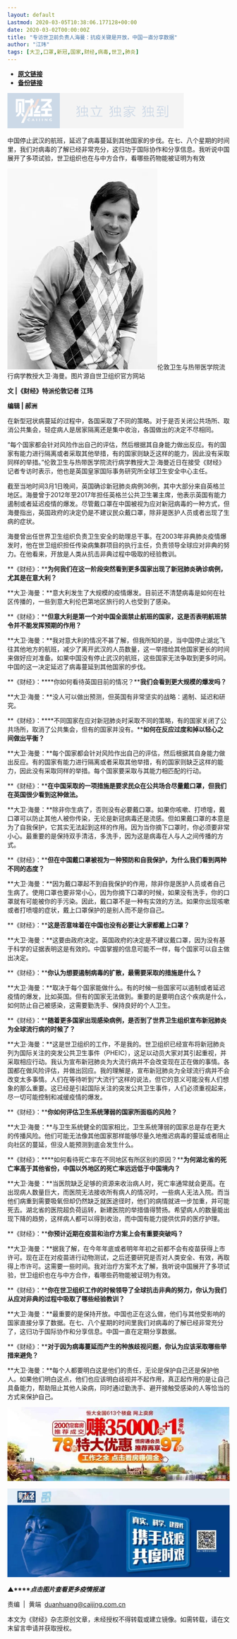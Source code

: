 ```yaml
---
layout: default
Lastmod: 2020-03-05T10:38:06.177128+00:00
date: 2020-03-02T00:00:00Z
title: "专访世卫前负责人海曼：抗疫关键是开放，中国一直分享数据"
author: "江玮"
tags: [大卫,口罩,新冠,国家,财经,病毒,世卫,肺炎]
---
```


* [**原文链接**](https://mp.weixin.qq.com/s/C-8_NaRtC5Jabnq7oYIWuQ)
* [**备份链接**](http://archive.today/GAXtW)


![](/images/post/77e6cfb5c7ef66e00d9bd04f74961594.jpg)

中国停止武汉的航班，延迟了病毒蔓延到其他国家的步伐。在七、八个星期的时间里，我们对病毒的了解已经非常充分，这归功于国际协作和分享信息。我听说中国展开了多项试验，世卫组织也在与中方合作，看哪些药物能被证明为有效

![](/images/post/9cb89df9eb8c604f4f415625b4501450.jpg)伦敦卫生与热带医学院流行病学教授大卫·海曼。图片源自世卫组织官方网站

**文 |《财经》特派伦敦记者 江玮**

**编辑 | 郝洲**

在新型冠状病蔓延的过程中，各国采取了不同的策略。对于是否关闭公共场所、取消公共集会，轻症病人是居家隔离还是集中收治，各国做出的决定不尽相同。

“每个国家都会针对风险作出自己的评估，然后根据其自身能力做出反应。有的国家有能力进行隔离或者采取其他举措，有的国家则缺乏这样的能力，因此没有采取同样的举措。”伦敦卫生与热带医学院流行病学教授大卫·海曼近日在接受《财经》记者专访时表示，他也是英国皇家国际事务研究所全球卫生安全中心主任。

截至当地时间3月1日晚间，英国确诊新冠肺炎病例36例，其中大部分来自英格兰地区。海曼曾于2012年至2017年担任英格兰公共卫生署主席，他表示英国有能力遏制或者延迟疫情的爆发。尽管戴口罩在中国被视为应对新冠病毒的一种方式，但海曼指出，英国政府的决定仍是不建议民众戴口罩，除非是医护人员或者出现了生病的症状。

海曼曾出任世界卫生组织负责卫生安全的助理总干事。在2003年非典肺炎疫情爆发时，他在世卫组织担任传染病集群项目的执行主任，负责领导全球应对非典的努力。在他看来，开放是人类从抗击非典过程中吸取的经验教训。

**《财经》：****为何我们在这一阶段突然看到更多国家出现了新冠肺炎确诊病例，尤其是在意大利？**

**大卫·海曼：**意大利发生了大规模的疫情爆发。目前还不清楚病毒是如何在社区传播的，一些到意大利伦巴第地区旅行的人也受到了感染。

**《财经》：****但意大利是第一个对中国全面禁止航班的国家，这是否表明航班禁令并不能发挥预期的作用？**

**大卫·海曼：**我对意大利的情况不甚了解，但我所知的是，当中国停止湖北飞往其他地方的航班，减少了离开武汉的人员数量，这一举措给其他国家更长的时间来做好应对准备。如果中国没有停止武汉的航班，这些国家无法争取到更多时间。中国的这一决定延迟了病毒蔓延到其他国家的步伐。

**《财经》：****你如何看待英国目前的情况？****我们会看到更大规模的爆发吗？**

**大卫·海曼：**没人可以做出预测，但英国有非常坚实的战略：遏制、延迟和研究。

**《财经》：****不同国家在应对新冠肺炎时采取不同的策略，有的国家关闭了公共场所，取消了公共集会，但有的国家并没有。****如何在反应过度和掉以轻心之间做出平衡？**

**大卫·海曼：**每个国家都会针对风险作出自己的评估，然后根据其自身能力做出反应。有的国家有能力进行隔离或者采取其他举措，有的国家则缺乏这样的能力，因此没有采取同样的举措。每个国家要采取与其能力相匹配的行动。

**《财经》：****在中国采取的一项措施是要求民众在公共场合尽量戴口罩，但我们在英国很少看到这种做法。**

**大卫·海曼：**除非你生病了，否则没有必要戴口罩。如果你咳嗽、打喷嚏，戴口罩可以防止其他人被你传染，无论是新冠病毒还是流感。但如果戴口罩的本意是为了自我保护，它其实无法起到这样的作用。因为当你摘下口罩时，你必须要非常小心。最重要的是保持双手清洁，多洗手，因为这是病毒在人与人之间传播的方式。

**《财经》：****但在中国戴口罩被视为一种预防和自我保护，为什么我们看到两种不同的态度？**

**大卫·海曼：**因为戴口罩起不到自我保护的作用，除非你是医护人员或者自己生病了。使用口罩也要非常小心，因为你摘下口罩的时候，如果没有洗手，你的口罩就有可能被你的手污染。因此，戴口罩不是一种有实效的方法。如果你出现咳嗽或者打喷嚏的症状，戴上口罩保护的是别人而不是你自己。

**《财经》：****这是否意味着在中国也没有必要让大家都戴上口罩？**

**大卫·海曼：**这要由政府决定。英国政府的决定是不建议戴口罩，因为没有基于科学的证据表明这是有效的。中国掌握的信息可能不一样，每个国家可以自主做出决定。

**《财经》：****你认为想要遏制病毒的扩散，最需要采取的措施是什么？**

**大卫·海曼：**取决于每个国家能做什么。有的时候一些国家可以遏制或者延迟疫情的爆发，比如英国。但有的国家无法做到。重要的是要明白这个疾病是什么，如何防止自己被感染，这需要勤洗手、保持良好的个人卫生。

**《财经》：****随着更多国家出现感染病例，是否到了世界卫生组织宣布新冠肺炎为全球流行病的时候了？**

**大卫·海曼：**这是世卫组织的工作，不是我的。世卫组织已经宣布将新冠肺炎列为国际关注的突发公共卫生事件（PHEIC），这足以动员大家对其引起重视，并采取相应行动。我认为宣布新冠肺炎为大流行病并不会改变现在正在做的事情。各国都在做风险评估，并做出回应。我的理解是，宣布新冠肺炎为全球流行病并不会改变太多事情。人们在等待听到“大流行”这样的说法，但它的意义可能没有人们想象的那么重要。这已经是引起国际关注的突发公共卫生事件，人们必须重视起来，尽一切可能控制和减缓疫情的爆发。

**《财经》：****你如何评估卫生系统薄弱的国家所面临的风险？**

**大卫·海曼：**与卫生系统健全的国家相比，卫生系统薄弱的国家总是存在更大的传播风险。他们可能无法像其他国家那样能够尽量久地推迟病毒的蔓延或者阻止向社区的蔓延，但没人能预测到底会发生什么。

**《财经》：****如何看待死亡率在不同地区有所区别的原因？****为何湖北省的死亡率高于其他省份，中国以外地区的死亡率远远低于中国境内？**

**大卫·海曼：**当医院缺乏足够的资源来收治病人时，死亡率通常就会更高。在出现病人数量巨大，而医院无法接收所有病人的情况时，一些病人无法入院。而当他们病重到需要吸氧但却仍然缺乏就医途径时，他们的病情就进一步加重，并可能死去。湖北省的医院超负荷运转，新建医院的举措值得赞扬。希望病人的数量能出现下降的趋势，这样病人都可以得到收治，而中国有能力提供优异的医疗护理。

**《财经》：****你预计近期在疫苗和治疗方案上会有重要突破吗？**

**大卫·海曼：**据我了解，在今年年底或者明年年初之前都不会有疫苗获得上市许可。现在正在对疫苗进行动物测试，之后还要研究是否对人类安全、有效，再取得上市许可。这需要一些时间。我对治疗方案不太了解，我听说中国展开了多项试验，世卫组织也在与中方合作，看哪些药物能被证明为有效。

**《财经》：****你在世卫组织工作的时候领导了全球抗击非典的努力，你认为我们从应对非典的过程中吸取了哪些经验教训？**

**大卫·海曼：**最重要的是保持开放。中国也正在这么做，他们与其他受影响的国家直接分享了数据。在七、八个星期的时间里我们对病毒的了解已经非常充分了，这归功于国际协作和分享信息。中国一直在定期分享数据。

**《财经》：****对于因为病毒蔓延而产生的种族歧视问题，你认为应该采取哪些举措来避免？**

**大卫·海曼：**每个人都要明白这是他们的责任，无论是保护自己还是保护他人。如果他们明白这点，他们也应该明白歧视并不起作用，真正起作用的是让自己具备能力，帮助阻止其他人染病，同时通过勤洗手、避开接触受感染的人等恰当的方式来保护自己。

[![](/images/post/ed311d982321307c50ace64123271900.jpg)](https://appd.evergrande.com/makePost_pro/index.html#/page?jsUrl=hftzxj0228&channel=9173)

[![](/images/post/4d24a5670c9a87791ea8b757d030c0d3.jpg)](https://mp.weixin.qq.com/mp/homepage?__biz=MjM5NDU5NTM4MQ==&hid=29&sn=21c0f34c737748fe3b2c372bb40ae622)  

**▲****_点击图片查看更多疫情报道_**

  

  

责编  |  黄端  duanhuang@caijing.com.cn

本文为《财经》杂志原创文章，未经授权不得转载或建立镜像。如需转载，请在文末留言申请并获取授权。

